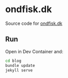 # ondfisk.dk

Source code for [ondfisk.dk](https://ondfisk.dk/)

## Run

Open in Dev Container and:

```bash
cd blog
bundle update
jekyll serve
```
